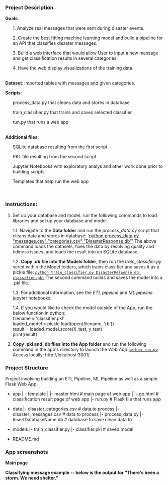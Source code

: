 ### Project Description
<b>Goals</b>: 
<ul>1. Analyze real messages that were sent during disaster events.</ul>
<ul>2. Create the best fitting machine learning model and build a pipeline for an API that classifies disaster messages. </ul>
<ul>3. Build a web interface that would allow User to input a new message and get classification results in several categories.</ul>
<ul>4. Have the web display visualizations of the training data.</ul>

</br><b>Dataset</b>: imported tables with messages and given categories.

<b>Scripts</b>: 
<ul>process_data.py that cleans data and stores in database</ul>
<ul>train_classifier.py that trains and saves selected classifier</ul>
<ul>run.py that runs a web app</ul>
</br> 
<b>Additional files</b>:
<ul>SQLite database resulting from the first script</ul>
<ul>PKL file resulting from the second script</ul>
<ul>Jupyter Notebooks with exploratory analys and other work done prior to building scripts</ul>
<ul>Templates that help run the web app</ul>
</br> 

### Instructions:

1. Set up your database and model: run the following commands to load libraries and set up your database and model.

    1.1. Navigate to the <b>Data folder</b> and run the *process_data.py* script that cleans data and stores in database: <u>`python process_data.py "messages.csv" "categories.csv" "DisasterResponse.db"'</u>
	The above command loads the datasets, fixes the data by resolving quality and tidiness issues, and loads the result into an SQLite database.
		
    1.2. <b>Copy .db file into the Models folder</b>, then run the *train_classifier.py* script within the Model folders, which trains classifier and saves it as a pickle file: <u>`python train_classifier.py DisasterResponse.db classifier.pkl`</u>
	The second command builds and saves the model into a .pkl file. 
	
	1.3. For additional information, see the *ETL pipeline* and *ML pipeline* jupyter notebooks.
	
	1.4. If you would like to check the model outside of the App, run the below function in python:
	</br> filename = 'classifier.pkl'
	</br> loaded_model = pickle.load(open(filename, 'rb'))
	</br> result = loaded_model.score(X_test, y_test)
	</br> print(result)
	
2. <b>Copy .pkl and .db files into the App folder</b> and run the following command in the app's directory to launch the *Web App*:<u>`python run.py`</u>. Access locally: http://localhost:3001/.

### Project Structure
Project involving building an ETL Pipeline, ML Pipeline as well as a simple Flask Web App.
- app
| - template
| |- master.html  # main page of web app
| |- go.html  # classification result page of web app
|- run.py  # Flask file that runs app

- data
|- disaster_categories.csv  # data to process 
|- disaster_messages.csv  # data to process
|- process_data.py
|- InsertDatabaseName.db   # database to save clean data to

- models
|- train_classifier.py
|- classifier.pkl  # saved model 

- README.md

### App screenshots

<b>Main page</b>

<b>Classifying message example -- below is the output for "There's been a storm. We need shelter."</b>
